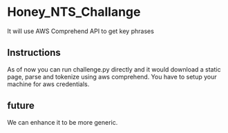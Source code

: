 # Honey_NTS_Challange
It will use AWS Comprehend API to get key phrases

## Instructions
As of now you can run challenge.py directly and it would download a static page, parse and tokenize using aws comprehend. You have to setup your machine for aws credentials.

## future
We can enhance it to be more generic.
